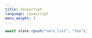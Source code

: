 ```yaml
---
title: Javascript
language: javascript
menu_weight: 1
---
```


```javascript
await state.rpush("neru_list", "foo");
```